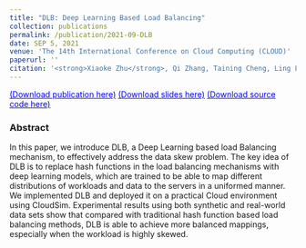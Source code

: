 ```yaml
---
title: "DLB: Deep Learning Based Load Balancing"
collection: publications
permalink: /publication/2021-09-DLB
date: SEP 5, 2021
venue: 'The 14th International Conference on Cloud Computing (CLOUD)'
paperurl: ''
citation: '<strong>Xiaoke Zhu</strong>, Qi Zhang, Taining Cheng, Ling Liu, Wei Zhou, and Jing He. 2021. DLB: Deep Learning Based Load Balancing. In CLOUD'
---
```


[<font color='#0000FF'>(Download publication here)</font>](https://hsiaoko.github.io/files/paper/DLB_paper.pdf)
[<font color='#0000FF'>(Download slides here)</font>]()
[<font color='#0000FF'>(Download source code here)</font>](https://github.com/hsiaoko/DLB-CLOUD-2021)

### Abstract

In this paper, we introduce DLB, a Deep Learning based load Balancing mechanism, to effectively address the data skew problem. The key idea of DLB is to replace hash functions in the load balancing mechanisms with deep learning models, which are trained to be able to map different distributions of workloads and data to the servers in a uniformed manner. We implemented DLB and deployed it on a practical Cloud environment using CloudSim. Experimental results using both synthetic and real-world data sets show that compared with traditional hash function based load balancing methods, DLB is able to achieve more balanced mappings, especially when the workload is highly skewed.
